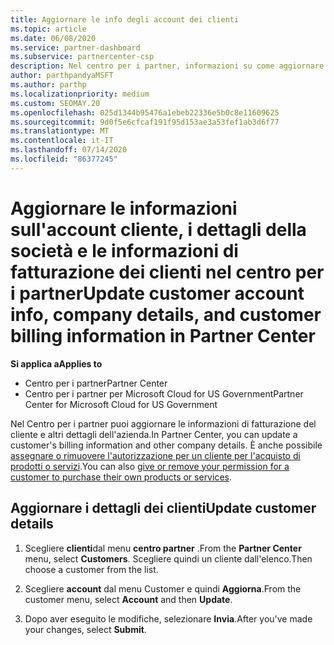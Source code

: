 ```yaml
---
title: Aggiornare le info degli account dei clienti
ms.topic: article
ms.date: 06/08/2020
ms.service: partner-dashboard
ms.subservice: partnercenter-csp
description: Nel centro per i partner, informazioni su come aggiornare le informazioni di fatturazione di un cliente o su come aggiornare i dettagli della società.
author: parthpandyaMSFT
ms.author: parthp
ms.localizationpriority: medium
ms.custom: SEOMAY.20
ms.openlocfilehash: 025d1344b95476a1ebeb22336e5b0c8e11609625
ms.sourcegitcommit: 9d0f5e6cfcaf191f95d153ae3a53fef1ab3d6f77
ms.translationtype: MT
ms.contentlocale: it-IT
ms.lasthandoff: 07/14/2020
ms.locfileid: "86377245"
---
```

# <a name="update-customer-account-info-company-details-and-customer-billing-information-in-partner-center"></a><span data-ttu-id="46f36-103">Aggiornare le informazioni sull'account cliente, i dettagli della società e le informazioni di fatturazione dei clienti nel centro per i partner</span><span class="sxs-lookup"><span data-stu-id="46f36-103">Update customer account info, company details, and customer billing information in Partner Center</span></span>

<span data-ttu-id="46f36-104">**Si applica a**</span><span class="sxs-lookup"><span data-stu-id="46f36-104">**Applies to**</span></span>

- <span data-ttu-id="46f36-105">Centro per i partner</span><span class="sxs-lookup"><span data-stu-id="46f36-105">Partner Center</span></span>
- <span data-ttu-id="46f36-106">Centro per i partner per Microsoft Cloud for US Government</span><span class="sxs-lookup"><span data-stu-id="46f36-106">Partner Center for Microsoft Cloud for US Government</span></span>

<span data-ttu-id="46f36-107">Nel Centro per i partner puoi aggiornare le informazioni di fatturazione del cliente e altri dettagli dell'azienda.</span><span class="sxs-lookup"><span data-stu-id="46f36-107">In Partner Center, you can update a customer's billing information and other company details.</span></span> <span data-ttu-id="46f36-108">È anche possibile [assegnare o rimuovere l'autorizzazione per un cliente per l'acquisto di prodotti o servizi](give-customers-permission.md).</span><span class="sxs-lookup"><span data-stu-id="46f36-108">You can also [give or remove your permission for a customer to purchase their own products or services](give-customers-permission.md).</span></span>

## <a name="update-customer-details"></a><span data-ttu-id="46f36-109">Aggiornare i dettagli dei clienti</span><span class="sxs-lookup"><span data-stu-id="46f36-109">Update customer details</span></span>

1. <span data-ttu-id="46f36-110">Scegliere **clienti**dal menu **centro partner** .</span><span class="sxs-lookup"><span data-stu-id="46f36-110">From the **Partner Center** menu, select **Customers**.</span></span> <span data-ttu-id="46f36-111">Scegliere quindi un cliente dall'elenco.</span><span class="sxs-lookup"><span data-stu-id="46f36-111">Then choose a customer from the list.</span></span>

2. <span data-ttu-id="46f36-112">Scegliere **account** dal menu Customer e quindi **Aggiorna**.</span><span class="sxs-lookup"><span data-stu-id="46f36-112">From the customer menu, select **Account** and then **Update**.</span></span>

3. <span data-ttu-id="46f36-113">Dopo aver eseguito le modifiche, selezionare **Invia**.</span><span class="sxs-lookup"><span data-stu-id="46f36-113">After you've made your changes, select **Submit**.</span></span>